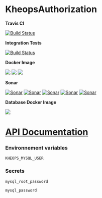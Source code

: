 # KheopsAuthorization

**Travis CI**

[![Build Status](https://travis-ci.org/OsiriX-Foundation/KheopsAuthorization.svg?branch=master)](https://travis-ci.org/OsiriX-Foundation/KheopsAuthorization)

**Integration Tests**

[![Build Status](https://travis-ci.org/OsiriX-Foundation/kheopsDocker.svg?branch=ci-test)](https://travis-ci.org/OsiriX-Foundation/kheopsDocker)

**Docker Image**

[![](https://images.microbadger.com/badges/version/osirixfoundation/kheopsauthorization-tomcat:master.svg)](https://microbadger.com/images/osirixfoundation/kheopsauthorization-tomcat:master "Get your own version badge on microbadger.com")
[![](https://images.microbadger.com/badges/image/osirixfoundation/kheopsauthorization-tomcat:master.svg)](https://microbadger.com/images/osirixfoundation/kheopsauthorization-tomcat:master "Get your own image badge on microbadger.com")
[![](https://images.microbadger.com/badges/commit/osirixfoundation/kheopsauthorization-tomcat:master.svg)](http://microbadger.com/images/osirixfoundation/kheopsauthorization-tomcat:master "Get your own commit badge on microbadger.com")

**Sonar**

[![Sonar](https://sonarcloud.io/api/project_badges/measure?project=KheopsAuthorization&metric=ncloc)](https://sonarcloud.io/dashboard?id=KheopsAuthorization)
[![Sonar](https://sonarcloud.io/api/project_badges/measure?project=KheopsAuthorization&metric=reliability_rating)](https://sonarcloud.io/dashboard?id=KheopsAuthorization)
[![Sonar](https://sonarcloud.io/api/project_badges/measure?project=KheopsAuthorization&metric=sqale_rating)](https://sonarcloud.io/dashboard?id=KheopsAuthorization)
[![Sonar](https://sonarcloud.io/api/project_badges/measure?project=KheopsAuthorization&metric=security_rating)](https://sonarcloud.io/dashboard?id=KheopsAuthorization)
[![Sonar](https://sonarcloud.io/api/project_badges/measure?project=KheopsAuthorization&metric=alert_status)](https://sonarcloud.io/dashboard?id=KheopsAuthorization)


**Database Docker Image**

[![](https://images.microbadger.com/badges/image/osirixfoundation/kheopsauthorization-database.svg)](https://microbadger.com/images/osirixfoundation/kheopsauthorization-database "Get your own image badge on microbadger.com")

# [API Documentation](https://github.com/OsiriX-Foundation/KheopsAuthorization/wiki)

### Environnement variables

`KHEOPS_MYSQL_USER`

### Secrets

`mysql_root_password`

`mysql_password`

